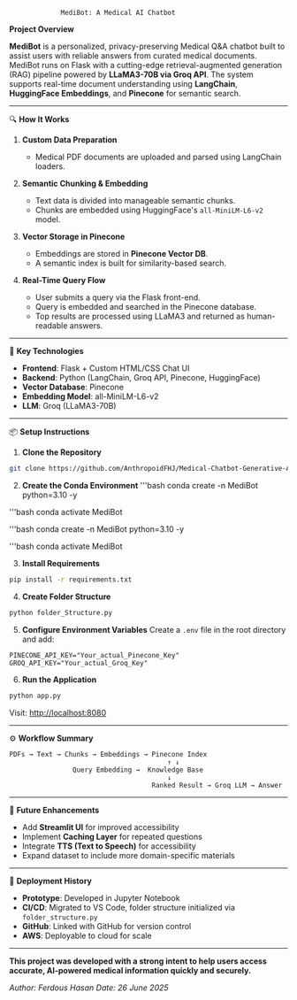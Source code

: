 
                 MediBot: A Medical AI Chatbot

 **Project Overview**

**MediBot** is a personalized, privacy-preserving Medical Q&A chatbot built to assist users with reliable answers from curated medical documents. MediBot runs on Flask with a cutting-edge retrieval-augmented generation (RAG) pipeline powered by **LLaMA3-70B via Groq API**. The system supports real-time document understanding using **LangChain**, **HuggingFace Embeddings**, and **Pinecone** for semantic search.

---

🔍 **How It Works**

1. **Custom Data Preparation**

   * Medical PDF documents are uploaded and parsed using LangChain loaders.

2. **Semantic Chunking & Embedding**

   * Text data is divided into manageable semantic chunks.
   * Chunks are embedded using HuggingFace's `all-MiniLM-L6-v2` model.

3. **Vector Storage in Pinecone**

   * Embeddings are stored in **Pinecone Vector DB**.
   * A semantic index is built for similarity-based search.

4. **Real-Time Query Flow**

   * User submits a query via the Flask front-end.
   * Query is embedded and searched in the Pinecone database.
   * Top results are processed using LLaMA3 and returned as human-readable answers.

---

🔧 **Key Technologies**

* **Frontend**: Flask + Custom HTML/CSS Chat UI
* **Backend**: Python (LangChain, Groq API, Pinecone, HuggingFace)
* **Vector Database**: Pinecone
* **Embedding Model**: all-MiniLM-L6-v2
* **LLM**: Groq (LLaMA3-70B)

---

📦 **Setup Instructions**

1. **Clone the Repository**

```bash
git clone https://github.com/AnthropoidFHJ/Medical-Chatbot-Generative-AI
```

2. **Create the Conda Environment**
'''bash
conda create -n MediBot python=3.10 -y

'''bash
conda activate MediBot

'''bash
conda create -n MediBot python=3.10 -y

'''bash
conda activate MediBot

3. **Install Requirements**

```bash
pip install -r requirements.txt
```

4. **Create Folder Structure**

```bash
python folder_Structure.py
```

5. **Configure Environment Variables**
   Create a `.env` file in the root directory and add:

```env
PINECONE_API_KEY="Your_actual_Pinecone_Key"
GROQ_API_KEY="Your_actual_Groq_Key"
```

6. **Run the Application**

```bash
python app.py
```

Visit: [http://localhost:8080](http://localhost:8080)

---

⚙️ **Workflow Summary**

```
PDFs → Text → Chunks → Embeddings → Pinecone Index
                                        ↑ ↓
                Query Embedding →  Knowledge Base
                                        ↓
                                    Ranked Result → Groq LLM → Answer
```

---

🌟 **Future Enhancements**

* Add **Streamlit UI** for improved accessibility
* Implement **Caching Layer** for repeated questions
* Integrate **TTS (Text to Speech)** for accessibility
* Expand dataset to include more domain-specific materials

---

🧪 **Deployment History**

* **Prototype**: Developed in Jupyter Notebook
* **CI/CD**: Migrated to VS Code, folder structure initialized via `folder_structure.py`
* **GitHub**: Linked with GitHub for version control
* **AWS**: Deployable to cloud for scale

---


**This project was developed with a strong intent to help users access accurate, AI-powered medical information quickly and securely.**



*Author: Ferdous Hasan*
*Date: 26 June 2025*